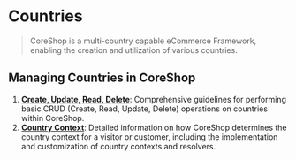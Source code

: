 # Countries

> CoreShop is a multi-country capable eCommerce Framework, enabling the creation and utilization of various countries.

## Managing Countries in CoreShop

1. **[Create, Update, Read, Delete](./01_CRUD.md)**: Comprehensive guidelines for performing basic CRUD (Create, Read,
   Update, Delete) operations on countries within CoreShop.
2. **[Country Context](./02_Context.md)**: Detailed information on how CoreShop determines the country context for a
   visitor or customer, including the implementation and customization of country contexts and resolvers.
